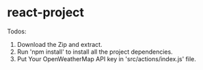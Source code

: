 # react-project

Todos: 

1. Download the Zip and extract.
2. Run 'npm install' to install all the project dependencies.
3. Put Your OpenWeatherMap API key in 'src/actions/index.js' file.
